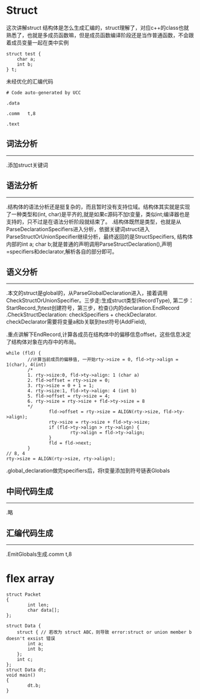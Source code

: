 # Struct
这次讲解struct 结构体是怎么生成汇编的，struct理解了，对应c++的class也就熟悉了，也就是多成员函数嘛，但是成员函数编译阶段还是当作普通函数，不会跟着成员变量一起在类中实例
```
struct test {
	char a;
	int b;
} t;
```
未经优化的汇编代码
```
# Code auto-generated by UCC

.data

.comm   t,8

.text
```

## 词法分析
---
.添加struct关键词

## 语法分析
---
.结构体的语法分析还是挺复杂的，而且暂时没有支持位域。结构体其实就是实现了一种类型和(int, char)是平齐的,就是如果c源码不加t变量，类似int;编译器也是支持的，只不过是在语法分析阶段就结束了。
.结构体既然是类型，也就是从ParseDeclarationSpecifiers进入分析，依据关键词struct进入ParseStructOrUnionSpecifier继续分析，最终返回的是StructSpecifiers, 结构体内部的int a; char b;就是普通的声明调用ParseStructDeclaration(),声明=specifiers和declarator,解析各自的部分即可。

## 语义分析
---
.本文的struct是global的，从ParseGlobalDeclaration进入，接着调用CheckStructOrUnionSpecifier。三步走:生成struct类型(RecordType), 第二步：StartRecord,为test创建符号，第三步，检查{}内的declaration.EndRecord
.CheckStructDeclaration: checkSpecifiers + checkDeclarator. checkDeclarator需要将变量a和b关联到test符号(AddField),

.重点讲解下EndRecord,计算各成员在结构体中的偏移信息offset，这些信息决定了结构体对象在内存中的布局。
```
while (fld) {
        //计算当前成员的偏移值, 一开始rty->size = 0, fld->ty->align = 1(char), 4(int)
        /* 
        1. rty->size:0, fld->ty->align: 1 (char a)
        2. fld->offset = rty->size = 0;
        3. rty->size = 0 + 1 = 1;
        4. rty->size:1, fld->ty->align: 4 (int b)
        5. fld->offset = rty->size = 4;
        6. rty->size = rty->size + fld->ty->size = 8
        */
                fld->offset = rty->size = ALIGN(rty->size, fld->ty->align);
                rty->size = rty->size + fld->ty->size;		
                if (fld->ty->align > rty->align) {
                        rty->align = fld->ty->align;
                }
                fld = fld->next;
        }
// 8, 4
rty->size = ALIGN(rty->size, rty->align);
```
.global_declaration做完specifiers后，将t变量添加到符号链表Globals

## 中间代码生成
---
.略

## 汇编代码生成
---
.EmitGlobals生成.comm t,8

# flex array
```
struct Packet
{
        int len;
        char data[];
};
```

```
struct Data {
	struct { // 若改为 struct ABC，则导致 error:struct or union member b doesn't exsist 错误
        int a;
 		int b;
 	};
 	int c;
};
struct Data dt;
void main()
{
        dt.b;
}
```